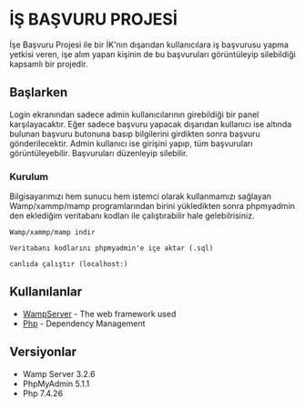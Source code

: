 # İŞ BAŞVURU PROJESİ

İşe Başvuru Projesi ile bir İK'nın dışarıdan kullanıcılara iş başvurusu yapma yetkisi veren, işe alım yapan kişinin de bu başvuruları görüntüleyip silebildiği kapsamlı bir projedir.


## Başlarken

Login ekranından sadece admin kullanıcılarının girebildiği bir panel karşılayacaktır. Eğer sadece başvuru yapacak dışarıdan kullanıcı ise altında bulunan başvuru butonuna basıp bilgilerini girdikten sonra başvuru gönderilecektir.
Admin kullanıcı ise girişini yapıp, tüm başvuruları görüntüleyebilir. Başvuruları düzenleyip silebilir. 

### Kurulum

Bilgisayarımızı hem sunucu hem istemci olarak kullanmamızı sağlayan Wamp/xammp/mamp programlarından birini yükledikten sonra phpmyadmin den eklediğim veritabanı kodları ile çalıştırabilir hale gelebilrisiniz.


```
Wamp/xammp/mamp indir
```


```
Veritabanı kodlarını phpmyadmin'e içe aktar (.sql)
```

```
canlıda çalıştır (localhost:)
```

## Kullanılanlar

* [WampServer](https://www.wampserver.com/en/) - The web framework used
* [Php](https://www.apache.org/) - Dependency Management


## Versiyonlar
* Wamp Server 3.2.6
* PhpMyAdmin 5.1.1
* Php 7.4.26

